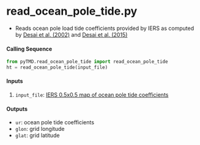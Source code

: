 read_ocean_pole_tide.py
=======================

 - Reads ocean pole load tide coefficients provided by IERS as computed by
 [Desai et al. (2002)](https://doi.org/10.1029/2001JC001224) and
 [Desai et al. (2015)](https://doi.org/10.1007/s00190-015-0848-7)

#### Calling Sequence
```python
from pyTMD.read_ocean_pole_tide import read_ocean_pole_tide
ht = read_ocean_pole_tide(input_file)
```

#### Inputs
  1. `input_file`: [IERS 0.5x0.5 map of ocean pole tide coefficients](ftp://maia.usno.navy.mil/conventions/2010/2010_update/chapter7/additional_info/opoleloadcoefcmcor.txt.gz)

#### Outputs
 - `ur`: ocean pole tide coefficients
 - `glon`: grid longitude
 - `glat`: grid latitude
